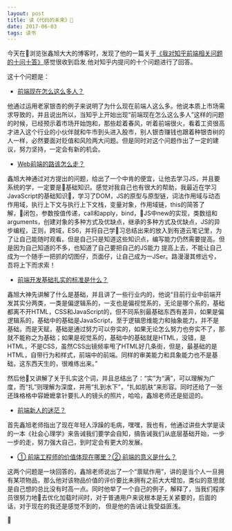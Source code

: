 ```yaml
---
layout: post
title: 读《代码的未来》
date: 2017-06-03 
tags: 读书
---
```


今天在浏览张鑫旭大大的博客时，发现了他的一篇关于[《我对知乎前端相关问题的十问十答》](http://www.zhangxinxu.com/wordpress/?p=6183)感觉很收到启发.他对知乎内提问的十个问题进行了回答。

这十个问题是：

- [前端现在怎么这么多人？](https://www.zhihu.com/question/55886635)
 
 他通过运用老家银杏的例子来说明了为什么现在前端人这么多。他说本质上市场需求导致的，并且说出所以，当知乎上开始出现“前端现在怎么这么多人”这样的问题的时候，已经预示着市场开始饱和，那些趁着春风，听着前端很火，看着工资很高才进入这个行业的小伙伴就和牛市到头进入股市，别人银杏赚钱也跟着种银杏树的人一样，必然要面对贬值和风险两大问题。但是同时对这个问题作出了一定的建议，努力坚持，一定会有新的机会。

- [Web前端的路该怎么走？](https://www.zhihu.com/question/34388831)

鑫旭大神通过对方提出的问题，给出了一个中肯的便宜，让他去学习JS，并且要系统的学，一定要是基础知识。感觉对我自己也有很大的帮助，我最近在学习JavaScript的基础知识，学习了DOM，JS的原型与原型链，词法作用域与动态作用域，执行上下文与执行上下文栈，变量对象，作用域链，this的简答了解，闭包，参数按值传递，call和apply，bind，JS中new的实现，类数组和arguments，创建对象的多种方式及优缺点，继承的多种方式及优缺点，JS的异步编程，正则，跨域，ES6，并将自己学习总结出来的放入到有道云笔记里，为了让自己能随时观看。但是自己只是知道这些知识点，编写能力仍然需要提高。但是因为自己知道的不多，也知道了自己要把自己的JS能力
提高上去，不能让自己成为一个随手一把抓的切图仔，页面仔，让自己成为一JSer。路漫漫其修远兮，吾将上下而求索！

 - [前端开发基础扎实的标准是什么？](https://www.zhihu.com/question/38922374)

 鑫旭大神先讲解了什么是基础，并且讲了一些行业内的，他说“目前行业中前端开发其实分两类，一类是偏逻辑系的，一支也是偏视觉系的，无论是哪个系的，基础都离不开HTML，CSS和JavaScript的，但不同系别最基础东西有差异，如果是偏逻辑系的，基础中的基础是JavaScript，至于逻辑思维能力和抽象能力，并不是基础，而是天赋，基础是通过努力可以夯实的，如果无论怎么努力也夯实不了，那就不能称之为基础；如果是视觉系的，基础中的基础就是HTML，没错，是HTML，不是CSS，虽然CSS出镜频率甩了HTML好几条街，但是，最基础的是HTML，自带行为和样式，前端中的前端。同样的审美能力和具象能力也不是基础，这东西天生的，很难练出来。”

 然后他又讲解了关于扎实这个词，并且总结出了：“实”为“满”，可以理解为广度，而“扎”则理解为深度，并用“扎到水下”，“扎如肌肤”来形容。同时还给了一张还珠格格中容嬷嬷拿针要扎人的镜头的照片，哈哈，鑫旭老师还是挺逗的。

 - [前端新人的迷茫？](https://www.zhihu.com/question/54440732)

 首先鑫旭老师指出了现在年轻人浮躁的毛病，嘿嘿，我也有，他通过讲些大学是读的一本《社会心理学》来告诫我们要学会自知，搞告诫我们从底层基础开始，一步一步的走，努力强大自己，到时定会有更大的发展。

 - [① 前端工程师的价值体现在哪里？](https://www.zhihu.com/question/19589966)[② 前端的意义是什么？](https://www.zhihu.com/question/44812950)

 这两个问题是一块回答的，鑫旭老师说出了一个“禀赋作用”，讲的是当个人一旦拥有某项物品，那么他对该物品价值的评价要比未拥有之前大大增加，类似的意思就是自己想的总比没有时高一点。同时他举了一个自己的例子，解释了，当我们程序员很努力地去优化加载时间时，对于普通用户来说根本是无关紧要的，后面的话，对于现在的我还是感觉不到的， 但是他的告诫让我受益匪浅。

 

